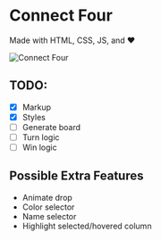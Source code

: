# Connect Four 

Made with HTML, CSS, JS, and :heart:

![Connect Four](https://www.memory-improvement-tips.com/images/Connect_Four_ani.gif)

## TODO:

- [x] Markup
- [x] Styles
- [ ] Generate board
- [ ] Turn logic
- [ ] Win logic

## Possible Extra Features

- Animate drop
- Color selector
- Name selector
- Highlight selected/hovered column
